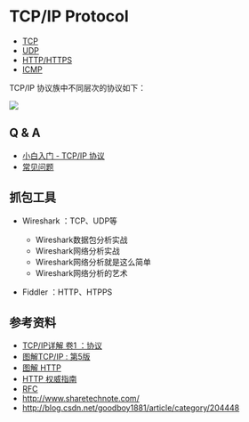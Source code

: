 # TCP/IP Protocol

* [TCP](https://github.com/steveLauwh/TCP-IP/tree/master/TCP)
* [UDP](https://github.com/steveLauwh/TCP-IP/tree/master/UDP)
* [HTTP/HTTPS](https://github.com/steveLauwh/TCP-IP/tree/master/HTTP)
* [ICMP](https://github.com/steveLauwh/TCP-IP/tree/master/ICMP)

TCP/IP 协议族中不同层次的协议如下：

![](https://github.com/steveLauwh/TCP-IP/raw/master/TCP/image/tcpip.png)

## Q & A

* [小白入门 - TCP/IP 协议](https://github.com/steveLauwh/TCP-IP/blob/master/Q%20And%20A/%E5%B0%8F%E7%99%BD%E5%85%A5%E9%97%A8%20TCP-IP%20%E5%8D%8F%E8%AE%AE.md)
* [常见问题](https://github.com/steveLauwh/TCP-IP/tree/master/Q%20And%20A)

## 抓包工具

* Wireshark ：TCP、UDP等
  + Wireshark数据包分析实战
  + Wireshark网络分析实战
  + Wireshark网络分析就是这么简单
  + Wireshark网络分析的艺术
  
* Fiddler ：HTTP、HTPPS

## 参考资料

* [TCP/IP详解 卷1 ：协议](https://book.douban.com/subject/1088054/)
* [图解TCP/IP : 第5版](https://book.douban.com/subject/24737674/)
* [图解 HTTP](https://book.douban.com/subject/25863515/)
* [HTTP 权威指南](https://book.douban.com/subject/10746113/)
* [RFC](https://www.ietf.org/rfc/)
* http://www.sharetechnote.com/
* http://blog.csdn.net/goodboy1881/article/category/204448

